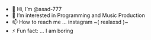 - 👋 Hi, I’m @asad-777
- 👀 I’m interested in Programming and Music Production
- 📫 How to reach me ... instagram ~( realaxsd )~
- ⚡ Fun fact: ... I am boring
